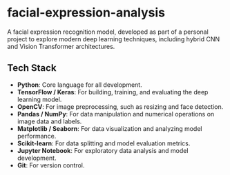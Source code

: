 # facial-expression-analysis

A facial expression recognition model, developed as part of a personal project to explore modern deep learning techniques, including hybrid CNN and Vision Transformer architectures.

## Tech Stack

* **Python**: Core language for all development.
* **TensorFlow / Keras**: For building, training, and evaluating the deep learning model.
* **OpenCV**: For image preprocessing, such as resizing and face detection.
* **Pandas / NumPy**: For data manipulation and numerical operations on image data and labels.
* **Matplotlib / Seaborn**: For data visualization and analyzing model performance.
* **Scikit-learn**: For data splitting and model evaluation metrics.
* **Jupyter Notebook**: For exploratory data analysis and model development.
* **Git**: For version control.
